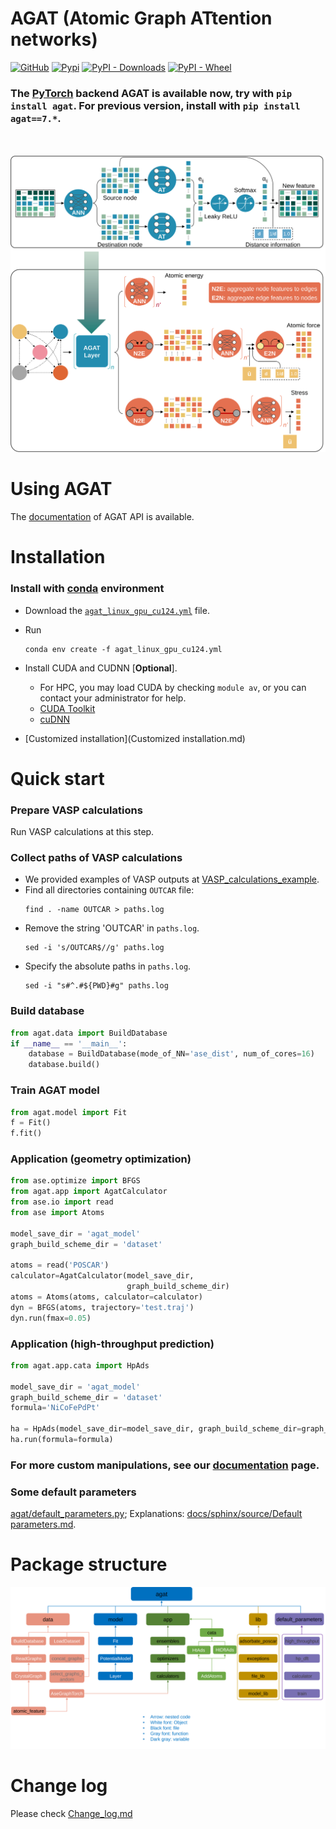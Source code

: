 
# AGAT (Atomic Graph ATtention networks)
[![GitHub](https://img.shields.io/github/license/jzhang-github/AGAT)](https://github.com/jzhang-github/AGAT/blob/main/LICENSE)
[![Pypi](https://img.shields.io/pypi/v/agat.svg)](https://pypi.org/project/agat/)
[![PyPI - Downloads](https://img.shields.io/pypi/dm/agat)](https://pypi.org/project/agat/)
[![PyPI - Wheel](https://img.shields.io/pypi/wheel/agat)](https://pypi.org/project/agat/)

<!--
[![Documentation Status](https://readthedocs.org/projects/agat/badge/?version=latest)](https://jzhang-github.github.io/AGAT/)
-->

 ### The [PyTorch](https://pytorch.org/) backend AGAT is available now, try with `pip install agat`. For previous version, install with `pip install agat==7.*`.
  <br>  <br>  ![Model architecture](files/architecture.svg)

# Using AGAT
The [documentation](https://jzhang-github.github.io/AGAT/) of AGAT API is available.

# Installation

### Install with [conda](https://conda.io/projects/conda/en/latest/user-guide/install/index.html) environment

- Download the [`agat_linux_gpu_cu124.yml`](agat_linux_gpu_cu124.yml) file.

- Run

  ```shell
  conda env create -f agat_linux_gpu_cu124.yml
  ```

  

- Install CUDA and CUDNN [**Optional**].
  
  - For HPC, you may load CUDA by checking `module av`, or you can contact your administrator for help.
  - [CUDA Toolkit](https://developer.nvidia.com/cuda-downloads)
  - [cuDNN](https://developer.nvidia.com/cudnn)



- [Customized installation](Customized installation.md)



# Quick start
### Prepare VASP calculations
Run VASP calculations at this step.

### Collect paths of VASP calculations
- We provided examples of VASP outputs at [VASP_calculations_example](https://github.com/jzhang-github/AGAT/tree/v1.0.0/files/VASP_calculations_example).   
- Find all directories containing `OUTCAR` file:   
  ```
  find . -name OUTCAR > paths.log
  ```
- Remove the string 'OUTCAR' in `paths.log`.   
  ```
  sed -i 's/OUTCAR$//g' paths.log
  ```
- Specify the absolute paths in `paths.log`.   
  ```
  sed -i "s#^.#${PWD}#g" paths.log
  ```

### Build database
```python
from agat.data import BuildDatabase
if __name__ == '__main__':
    database = BuildDatabase(mode_of_NN='ase_dist', num_of_cores=16)
    database.build()
```

### Train AGAT model
```python
from agat.model import Fit
f = Fit()
f.fit()
```

### Application (geometry optimization)
```python
from ase.optimize import BFGS
from agat.app import AgatCalculator
from ase.io import read
from ase import Atoms

model_save_dir = 'agat_model'
graph_build_scheme_dir = 'dataset'

atoms = read('POSCAR')
calculator=AgatCalculator(model_save_dir,
                          graph_build_scheme_dir)
atoms = Atoms(atoms, calculator=calculator)
dyn = BFGS(atoms, trajectory='test.traj')
dyn.run(fmax=0.05)
```
### Application (high-throughput prediction)
```python
from agat.app.cata import HpAds

model_save_dir = 'agat_model'
graph_build_scheme_dir = 'dataset'
formula='NiCoFePdPt'

ha = HpAds(model_save_dir=model_save_dir, graph_build_scheme_dir=graph_build_scheme_dir)
ha.run(formula=formula)
```

### For more custom manipulations, see our [documentation](https://jzhang-github.github.io/AGAT/) page.

<!--
[![Documentation Status](https://readthedocs.org/projects/agat/badge/?version=latest)](https://jzhang-github.github.io/AGAT/)
-->


### Some default parameters
[agat/default_parameters.py](agat/default_parameters.py); Explanations: [docs/sphinx/source/Default parameters.md](https://github.com/jzhang-github/AGAT/blob/main/docs/sphinx/source/Default%20parameters.md).



# Package structure

![Model architecture](files/Package.svg)



# Change log  

Please check [Change_log.md](https://github.com/jzhang-github/AGAT/blob/main/Change_log.md)
